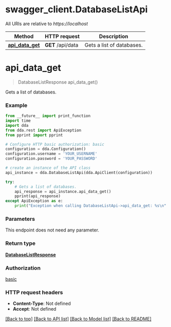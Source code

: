# swagger_client.DatabaseListApi

All URIs are relative to *https://localhost*

Method | HTTP request | Description
------------- | ------------- | -------------
[**api_data_get**](DatabaseListApi.md#api_data_get) | **GET** /api/data | Gets a list of databases. 


# **api_data_get**
> DatabaseListResponse api_data_get()

Gets a list of databases. 

### Example

```python
from __future__ import print_function
import time
import dda
from dda.rest import ApiException
from pprint import pprint

# Configure HTTP basic authorization: basic
configuration = dda.Configuration()
configuration.username = 'YOUR_USERNAME'
configuration.password = 'YOUR_PASSWORD'

# create an instance of the API class
api_instance = dda.DatabaseListApi(dda.ApiClient(configuration))

try:
    # Gets a list of databases. 
    api_response = api_instance.api_data_get()
    pprint(api_response)
except ApiException as e:
    print("Exception when calling DatabaseListApi->api_data_get: %s\n" % e)
```

### Parameters
This endpoint does not need any parameter.

### Return type

[**DatabaseListResponse**](DatabaseListResponse.md)

### Authorization

[basic](../README.md#basic)

### HTTP request headers

 - **Content-Type**: Not defined
 - **Accept**: Not defined

[[Back to top]](#) [[Back to API list]](../README.md#documentation-for-api-endpoints) [[Back to Model list]](../README.md#documentation-for-models) [[Back to README]](../README.md)

